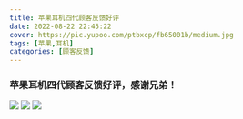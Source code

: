 ```yaml
---
title: 苹果耳机四代顾客反馈好评
date: 2022-08-22 22:45:22
cover: https://pic.yupoo.com/ptbxcp/fb65001b/medium.jpg
tags: [苹果,耳机]
categories: [顾客反馈]
---
```


###  苹果耳机四代顾客反馈好评，感谢兄弟！
![](https://pic.yupoo.com/ptbxcp/2b126f1e/66a98266.jpg)
![](https://pic.yupoo.com/ptbxcp/0bcbcd6e/a341989b.jpg)
![](https://pic.yupoo.com/ptbxcp/fb65001b/e5eeaacd.jpg)
